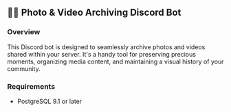 ## 📸🤖 Photo & Video Archiving Discord Bot

### Overview
This Discord bot is designed to seamlessly archive photos and videos shared within your server. It's a handy tool for preserving precious moments, organizing media content, and maintaining a visual history of your community.

### Requirements

- PostgreSQL 9.1 or later
